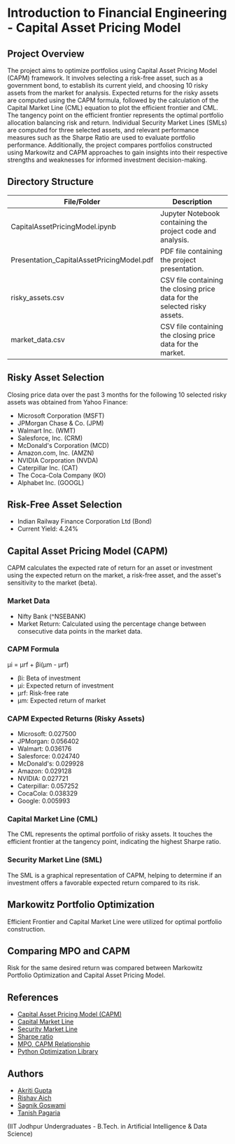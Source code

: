 # Introduction to Financial Engineering - Capital Asset Pricing Model

## Project Overview
The project aims to optimize portfolios using Capital Asset Pricing Model (CAPM) framework. It involves selecting a risk-free asset, such as a government bond, to establish its current yield, and choosing 10 risky assets from the market for analysis. Expected returns for the risky assets are computed using the CAPM formula, followed by the calculation of the Capital Market Line (CML) equation to plot the efficient frontier and CML. The tangency point on the efficient frontier represents the optimal portfolio allocation balancing risk and return. Individual Security Market Lines (SMLs) are computed for three selected assets, and relevant performance measures such as the Sharpe Ratio are used to evaluate portfolio performance. Additionally, the project compares portfolios constructed using Markowitz and CAPM approaches to gain insights into their respective strengths and weaknesses for informed investment decision-making.

## Directory Structure

| File/Folder                   | Description                                     |
| ------------------------------ | ----------------------------------------------- |
| CapitalAssetPricingModel.ipynb | Jupyter Notebook containing the project code and analysis. |
| Presentation_CapitalAssetPricingModel.pdf | PDF file containing the project presentation.  |
| risky_assets.csv | CSV file containing the closing price data for the selected risky assets. |
| market_data.csv | CSV file containing the closing price data for the market. |

## Risky Asset Selection
Closing price data over the past 3 months for the following 10 selected risky assets was obtained from Yahoo Finance:
- Microsoft Corporation (MSFT)
- JPMorgan Chase & Co. (JPM)
- Walmart Inc. (WMT)
- Salesforce, Inc. (CRM)
- McDonald's Corporation (MCD)
- Amazon.com, Inc. (AMZN)
- NVIDIA Corporation (NVDA)
- Caterpillar Inc. (CAT)
- The Coca-Cola Company (KO)
- Alphabet Inc. (GOOGL)

## Risk-Free Asset Selection
- Indian Railway Finance Corporation Ltd (Bond)
- Current Yield: 4.24%

## Capital Asset Pricing Model (CAPM)
CAPM calculates the expected rate of return for an asset or investment using the expected return on the market, a risk-free asset, and the asset's sensitivity to the market (beta).

### Market Data
- Nifty Bank (^NSEBANK)
- Market Return: Calculated using the percentage change between consecutive data points in the market data.

### CAPM Formula
μi = μrf + βi(μm - μrf)
- βi: Beta of investment
- μi: Expected return of investment
- μrf: Risk-free rate
- μm: Expected return of market

### CAPM Expected Returns (Risky Assets)
- Microsoft: 0.027500
- JPMorgan: 0.056402
- Walmart: 0.036176
- Salesforce: 0.024740
- McDonald's: 0.029928
- Amazon: 0.029128
- NVIDIA: 0.027721
- Caterpillar: 0.057252
- CocaCola: 0.038329
- Google: 0.005993

### Capital Market Line (CML)
The CML represents the optimal portfolio of risky assets. It touches the efficient frontier at the tangency point, indicating the highest Sharpe ratio.

### Security Market Line (SML)
The SML is a graphical representation of CAPM, helping to determine if an investment offers a favorable expected return compared to its risk.

## Markowitz Portfolio Optimization
Efficient Frontier and Capital Market Line were utilized for optimal portfolio construction.

## Comparing MPO and CAPM
Risk for the same desired return was compared between Markowitz Portfolio Optimization and Capital Asset Pricing Model.

## References
- [Capital Asset Pricing Model (CAPM)](https://www.investopedia.com/terms/c/capm.asp)
- [Capital Market Line](https://www.wallstreetmojo.com/capital-market-line/)
- [Security Market Line](https://www.investopedia.com/terms/s/sml.asp)
- [Sharpe ratio](https://www.investopedia.com/terms/s/sharperatio.asp)
- [MPO, CAPM Relationship](https://fastercapital.com/content/CAPM-and-Markowitz-Efficient-Set--Unveiling-the-Relationship.html)
- [Python Optimization Library](https://docs.scipy.org/doc/scipy/reference/generated/scipy.optimize.minimize.html)

## Authors
- [Akriti Gupta](mailto:gupta.97@iitj.ac.in)
- [Rishav Aich](mailto:aich.1@iitj.ac.in)
- [Sagnik Goswami](mailto:goswami.5@iitj.ac.in)
- [Tanish Pagaria](mailto:pagaria.2@iitj.ac.in)

(IIT Jodhpur Undergraduates - B.Tech. in Artificial Intelligence & Data Science)